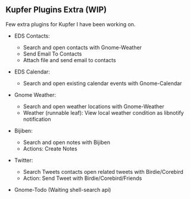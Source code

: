 


Kupfer Plugins Extra (WIP)
--------------------

Few extra plugins for Kupfer I have been working on.

 - EDS Contacts: 
	 - Search and open contacts with Gnome-Weather
	 - Send Email To Contacts
	 - Attach file and send email to contacts

 - EDS Calendar:
	 - Search and open existing calendar events with Gnome-Calendar

 - Gnome Weather:
	 - Search and open weather locations with Gnome-Weather
	 - Weather (runnable leaf): View local weather condition as libnotify notification
 

 - Bijiben:
	 - Search and open notes with Bijiben
	 - Actions: Create Notes

 - Twitter:
	 - Search Tweets contacts open related tweets with Birdie/Corebird
	 - Action: Send Tweet with Birdie/Corebird/Friends
	 

 - Gnome-Todo (Waiting shell-search api)

 
